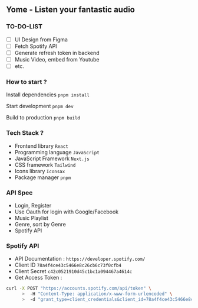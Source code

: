 ## Yome - Listen your fantastic audio

### TO-DO-LIST
- [ ] UI Design from Figma
- [ ] Fetch Spotify API
- [ ] Generate refresh token in backend
- [ ] Music Video, embed from Youtube
- [ ] etc.

### How to start ?
Install dependencies
```pnpm install```

Start development
```pnpm dev```

Build to production
```pnpm build```

### Tech Stack ?
- Frontend library `React`
- Programming language `JavaScript`
- JavaScript Framework `Next.js`
- CSS framework `Tailwind`
- Icons library `Iconsax`
- Package manager `pnpm`

### API Spec
- Login, Register
- Use Oauth for login with Google/Facebook
- Music Playlist
- Genre, sort by Genre
- Spotify API

### Spotify API
- API Documentation : `https://developer.spotify.com/`
- Client ID `78a4f4ce43c5466e8c26cb6c73f0cfb4`
- Client Secret `c42c0521910d45c1bc1a094467a4614c`
- Get Access Token :
```bash
curl -X POST "https://accounts.spotify.com/api/token" \
      >  -H "Content-Type: application/x-www-form-urlencoded" \
      >  -d "grant_type=client_credentials&client_id=78a4f4ce43c5466e8c26cb6c73f0cfb4&client_secret=c42c0521910d45c1bc1a094467a4614c"

```
